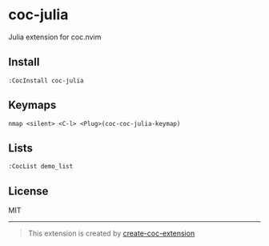 # coc-julia

Julia extension for coc.nvim

## Install

`:CocInstall coc-julia`

## Keymaps

`nmap <silent> <C-l> <Plug>(coc-coc-julia-keymap)`

## Lists

`:CocList demo_list`

## License

MIT

---

> This extension is created by [create-coc-extension](https://github.com/fannheyward/create-coc-extension)
